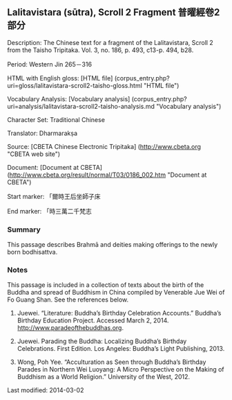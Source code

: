## Lalitavistara (sūtra), Scroll 2 Fragment 普曜經卷2部分

Description: The Chinese text for a fragment of the Lalitavistara, Scroll 2 from the Taisho Tripitaka. 
Vol. 3, no. 186, p. 493, c13-p. 494, b28.

Period: Western Jin 265－316

HTML with English gloss: [HTML file] (corpus_entry.php?uri=gloss/lalitavistara-scroll2-taisho-gloss.html "HTML file")

Vocabulary Analysis: [Vocabulary analysis] (corpus_entry.php?uri=analysis/lalitavistara-scroll2-taisho-analysis.md "Vocabulary analysis")

Character Set: Traditional Chinese

Translator: Dharmarakṣa

Source: [CBETA Chinese Electronic Tripitaka] (http://www.cbeta.org "CBETA web site")

Document: [Document at CBETA] (http://www.cbeta.org/result/normal/T03/0186_002.htm "Document at CBETA")

Start marker: 「爾時王后坐師子床

End marker: 「時三萬二千梵志

### Summary
This passage describes Brahmā and deities making offerings to the newly born bodhisattva.

### Notes
This passage is included in a collection of texts about the birth of the Buddha and spread of Buddhism in China compiled by Venerable Jue Wei of Fo Guang Shan. See the references below.

1. Juewei. “Literature: Buddha’s Birthday Celebration Accounts.” Buddha’s Birthday Education Project. Accessed March 2, 2014. <a href="http://www.paradeofthebuddhas.org">http://www.paradeofthebuddhas.org</a>.

2. Juewei. Parading the Buddha: Localizing Buddha’s Birthday Celebrations. First Edition. Los Angeles: Buddha’s Light Publishing, 2013.

3. Wong, Poh Yee. “Acculturation as Seen through Buddha’s Birthday Parades in Northern Wei Luoyang: A Micro Perspective on the Making of Buddhism as a World Religion.” University of the West, 2012.

Last modified: 2014-03-02
